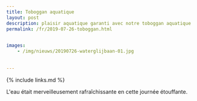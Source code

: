 ```yaml
---
title: Toboggan aquatique
layout: post
description: plaisir aquatique garanti avec notre toboggan aquatique
permalink: /fr/2019-07-26-toboggan.html

    
images: 
    - /img/nieuws/20190726-waterglijbaan-01.jpg
    
    
---
```


{% include links.md %}


L'eau était merveilleusement rafraîchissante en cette journée étouffante.
